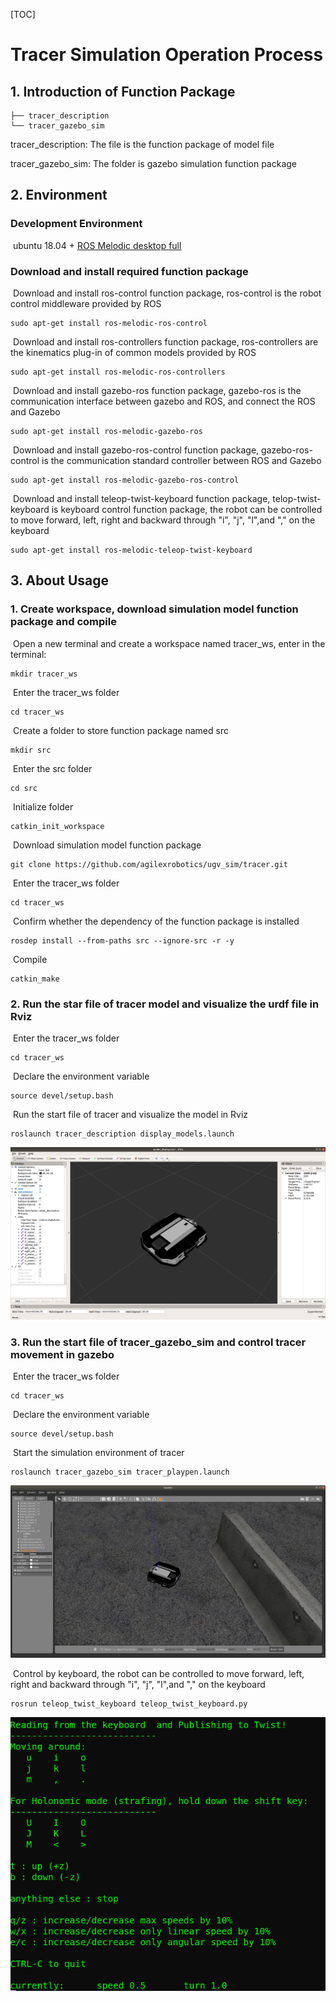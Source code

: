 [TOC]

# Tracer Simulation Operation Process

## 1.	Introduction of Function Package

```
├── tracer_description
└── tracer_gazebo_sim
```

tracer_description: The file is the function package of model file

tracer_gazebo_sim: The folder is gazebo simulation function package

## 2.	Environment

### Development Environment

​	ubuntu 18.04 + [ROS Melodic desktop full](http://wiki.ros.org/melodic/Installation/Ubuntu)

### Download and install required function package

​	Download and install ros-control function package, ros-control is the robot control middleware provided by ROS

```
sudo apt-get install ros-melodic-ros-control
```

​	Download and install ros-controllers function package, ros-controllers are the kinematics plug-in of common models provided by ROS

```
sudo apt-get install ros-melodic-ros-controllers
```

​	Download and install gazebo-ros function package, gazebo-ros is the communication interface between gazebo and ROS, and connect the ROS and Gazebo

```
sudo apt-get install ros-melodic-gazebo-ros
```

​	Download and install gazebo-ros-control function package, gazebo-ros-control is the communication standard controller between ROS and Gazebo

```
sudo apt-get install ros-melodic-gazebo-ros-control
```

​	Download and install teleop-twist-keyboard function package, telop-twist-keyboard is keyboard control function package, the robot can be controlled to move forward, left, right and backward through "i", "j", "l",and "," on the keyboard

```
sudo apt-get install ros-melodic-teleop-twist-keyboard 
```



## 3.	About Usage

### 1.	Create workspace, download simulation model function package and compile

​	Open a new terminal and create a workspace named tracer_ws, enter in the terminal:

```
mkdir tracer_ws
```

​		Enter the tracer_ws folder

```
cd tracer_ws
```

​		Create a folder to store function package named src
```
mkdir src
```

​		Enter the src folder

```
cd src
```

​		Initialize folder

```
catkin_init_workspace
```

​		Download simulation model function package

```
git clone https://github.com/agilexrobotics/ugv_sim/tracer.git
```

​		Enter the tracer_ws folder

```
cd tracer_ws
```

​		Confirm whether the dependency of the function package is installed

```
rosdep install --from-paths src --ignore-src -r -y 
```

​		Compile

```
catkin_make
```



### 2.	Run the star file of tracer model and visualize the urdf file in Rviz

​	Enter the tracer_ws folder

```
cd tracer_ws
```

​	Declare the environment variable

```
source devel/setup.bash
```

​	Run the start file of tracer and visualize the model in Rviz

```
roslaunch tracer_description display_models.launch 
```

![img](image/rviz.png) 

### 3.	Run the start file of tracer_gazebo_sim and control tracer movement in gazebo

​	Enter the tracer_ws folder

```
cd tracer_ws
```

​	Declare the environment variable

```
source devel/setup.bash
```

​	Start the simulation environment of tracer

```
roslaunch tracer_gazebo_sim tracer_playpen.launch
```

![img](image/gazebo.png) 

​	Control by keyboard, the robot can be controlled to move forward, left, right and backward through "i", "j", "l",and "," on the keyboard

```
rosrun teleop_twist_keyboard teleop_twist_keyboard.py 
```

![img](image/teleop.png) 

